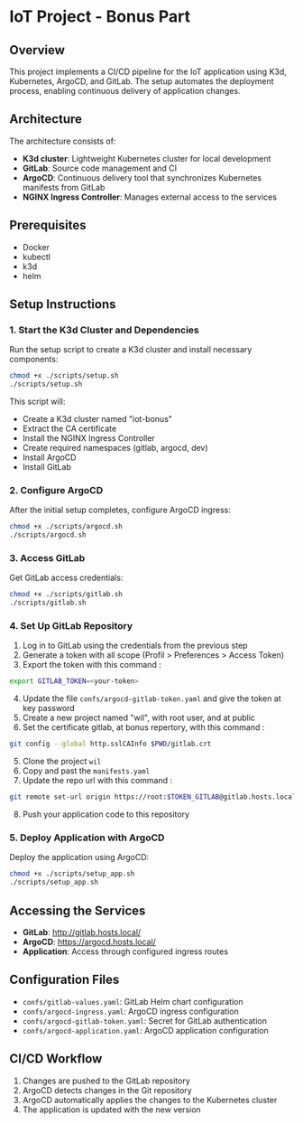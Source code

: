 # IoT Project - Bonus Part

## Overview

This project implements a CI/CD pipeline for the IoT application using K3d, Kubernetes, ArgoCD, and GitLab. The setup automates the deployment process, enabling continuous delivery of application changes.

## Architecture

The architecture consists of:

- **K3d cluster**: Lightweight Kubernetes cluster for local development
- **GitLab**: Source code management and CI
- **ArgoCD**: Continuous delivery tool that synchronizes Kubernetes manifests from GitLab
- **NGINX Ingress Controller**: Manages external access to the services

## Prerequisites

- Docker
- kubectl
- k3d
- helm

## Setup Instructions

### 1. Start the K3d Cluster and Dependencies

Run the setup script to create a K3d cluster and install necessary components:

```bash
chmod +x ./scripts/setup.sh
./scripts/setup.sh
```

This script will:

- Create a K3d cluster named "iot-bonus"
- Extract the CA certificate
- Install the NGINX Ingress Controller
- Create required namespaces (gitlab, argocd, dev)
- Install ArgoCD
- Install GitLab

### 2. Configure ArgoCD

After the initial setup completes, configure ArgoCD ingress:

```bash
chmod +x ./scripts/argocd.sh
./scripts/argocd.sh
```

### 3. Access GitLab

Get GitLab access credentials:

```bash
chmod +x ./scripts/gitlab.sh
./scripts/gitlab.sh
```

### 4. Set Up GitLab Repository

1. Log in to GitLab using the credentials from the previous step
2. Generate a token with all scope (Profil > Preferences > Access Token)
3. Export the token with this command :

```sh
export GITLAB_TOKEN=<your-token>
```

4. Update the file `confs/argocd-gitlab-token.yaml` and give the token at key password
5. Create a new project named "wil", with root user, and at public
6. Set the certificate gitlab, at bonus repertory, with this command :

```sh
git config --global http.sslCAInfo $PWD/gitlab.crt
```

5. Clone the project `wil`
6. Copy and past the `manifests.yaml`
7. Update the repo url with this command :

```sh
git remote set-url origin https://root:$TOKEN_GITLAB@gitlab.hosts.local/root/wil.git
```

8. Push your application code to this repository

### 5. Deploy Application with ArgoCD

Deploy the application using ArgoCD:

```bash
chmod +x ./scripts/setup_app.sh
./scripts/setup_app.sh
```

## Accessing the Services

- **GitLab**: http://gitlab.hosts.local/
- **ArgoCD**: https://argocd.hosts.local/
- **Application**: Access through configured ingress routes

## Configuration Files

- `confs/gitlab-values.yaml`: GitLab Helm chart configuration
- `confs/argocd-ingress.yaml`: ArgoCD ingress configuration
- `confs/argocd-gitlab-token.yaml`: Secret for GitLab authentication
- `confs/argocd-application.yaml`: ArgoCD application configuration

## CI/CD Workflow

1. Changes are pushed to the GitLab repository
2. ArgoCD detects changes in the Git repository
3. ArgoCD automatically applies the changes to the Kubernetes cluster
4. The application is updated with the new version
